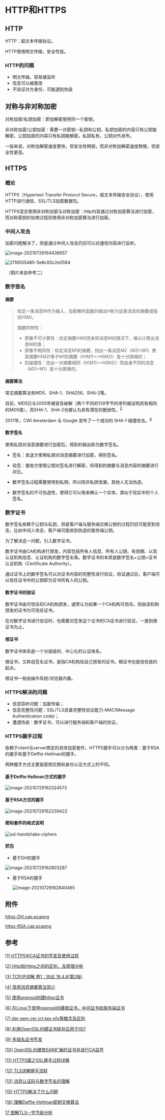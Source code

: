 # HTTP和HTTPS

## HTTP

HTTP：超文本传输协议。

HTTP使用明文传输，安全性低。

### HTTP的问题

* 明文传输，容易被监听
* 信息可以被篡改
* 不验证对方身份，可能遇到伪装

## 对称与非对称加密

对称加密/私钥加密：即加解密使用同一个密钥。

非对称加密/公钥加密：需要一对密钥--私钥和公钥。私钥加密的内容只有公钥能解密，公钥加密的内容只有私钥能解密。私钥私有，公钥对外发布。

一般来说，对称加解密速度更快，但安全性稍弱，而非对称加解密速度稍慢，但安全性更高。

## HTTPS

### 概论

HTTPS（Hypertext Transfer Protocol Secure，超文本传输安全协议），使用HTTP进行通信，SSL/TLS加密数据包。

HTTPS混合使用非对称加密与对称加密：http内容通过对称加密算法进行加密，而对称密钥的协商过程则使用非对称加密算法进行加密。

### 中间人攻击

加密问题解决了，但是通过中间人攻击仍旧可以对通信内容进行监听。

![image-20210726164436657](https://raw.githubusercontent.com/Abug0/Typora-Pics/master/pics/Typora20210726180127.png)

![2116505485-5e8c93c2e0584](https://raw.githubusercontent.com/Abug0/Typora-Pics/master/pics/Typora20210726215140.png)

​							（图片来自参考二）

### 数字签名

#### 摘要

> 给定一条消息M作为输入，加密散列函数的输出H称为这条消息的摘要或指纹H(M)。
>
> 摘要的特性：
>
> * 原像不可计算性：给定摘要H(M)而未知消息M的情况下，难以计算出消息M的值；
> * 原像不相同性：给定消息M1的摘要，找出一条消息M2（M2!=M1）使其摘要H(M2)等于M1的摘要（H(M1)==H(M2)）是十分困难的；
> * 抗碰撞性：找出一对摘要相同（H(M1)==H(M2)）而自身不同的消息（M2!=M1）是十分困难的。

#### 摘要算法

常见摘要算法有MD5、SHA-1、SHA256、SHA-2等。

目前，MD5已与2005年被宣告破解（两个不同的128字节的序列被证明具有相同的MD5值），而SHA-1、SHA-2也被认为具有潜在的脆弱性。<sup><a href='#ref1'>3</a></sup> 

2017年，CWI Amsterdam 与 Google 宣布了一个成功的 SHA-1 碰撞攻击。<sup><a href='#ref4'>4</a></sup>

#### 数字签名

使用私钥对消息摘要进行加密后，得到的输出称为数字签名。

* 签名：发送方使用私钥对消息摘要进行加密，得到签名。

* 验签：接收方使用公钥对签名进行解密，将得到的摘要与消息内容的摘要进行对比。

* 数字签名过程需要使用到私钥，所以除非私钥泄漏，其他人无法伪造。
* 数字签名的不可伪造性，使得它可以用来确认一个实体，类似于现实中的个人签名。

### 数字证书

数字签名依赖于公钥与私钥，但是客户端与服务端交换公钥的过程仍旧可能受到攻击，比如中间人攻击，客户端可能收到伪造的服务端公钥。

为了解决这一问题，引入数字证书。

数字证书由CA机构进行颁发，内容包括所有人信息、所有人公钥、有效期、以及认证机构信息、认证机构的数字签名等。数字证书的本质是数字签名+公钥+证书认证机构（Certificate Authority）。

通过证书上的数字签名可以对证书内容的完整性进行验证，验证通过后，客户端可以信任证书中的公钥即为证书所有人的公钥。

#### 数字证书的验证

数字证书由可信任的CA机构颁发，通常认为如果一个CA机构可信任，则由该机构颁发的证书为可信任证书。

在对数字证书进行验证时，也需要对签发这个证书的CA证书进行验证，一直到根证书为止。

#### 根证书

数字证书体系是一个分层级的、中心化的认证体系。

根证书，又称自签名证书，是指CA机构给自己颁发的证书。根证书也是信任链的起点。

根证书一般由操作系统/浏览器内置。

### HTTPS解决的问题

* 信息窃听问题：加密传输；
* 信息完整性问题：SSL/TLS具备完整性验证能力-MAC(Message Authentication code)；
* 遭遇伪装：数字证书，可以进行服务端和客户端的验证。

### HTTPS握手过程

依赖于client与server商定的具体加密套件，HTTPS握手可以分为两类：基于RSA的握手和基于Deffie-Hellman的握手。

两种握手方式主要是密钥交换和身份认证方式上的不同。

#### 基于Deffie Hellman方式的握手

![image-20210729162324573](https://raw.githubusercontent.com/Abug0/Typora-Pics/master/pics/Typora20210729162324.png)

#### 基于RSA方式的握手

![image-20210729162239422](https://raw.githubusercontent.com/Abug0/Typora-Pics/master/pics/Typora20210729162239.png)

#### 密码套件的格式说明

![ssl-handshake-ciphers](https://raw.githubusercontent.com/Abug0/Typora-Pics/master/pics/Typora20210729162702.png)

#### 抓包

* 基于DH的握手

![image-20210729162803287](https://raw.githubusercontent.com/Abug0/Typora-Pics/master/pics/Typora20210729162803.png)

* 基于RSA的握手

  ![image-20210729162840465](https://raw.githubusercontent.com/Abug0/Typora-Pics/master/pics/Typora20210729162840.png)



## 附件

[https-DH.cap.pcapng](https://github.com/Abug0/abug0.github.io/raw/master/IT/imgs/https-DH.cap.pcapng)

[https-RSA.cap.pcapng](https://github.com/Abug0/abug0.github.io/raw/master/IT/imgs/https-RSA.cap.pcapng)

## 参考

[[1] HTTPS中CA证书的签发及使用过程](https://www.cnblogs.com/xdyixia/p/11610102.html)

[[2] Http和Https之间的区别，及原理分析](https://segmentfault.com/a/1190000022294393)

[[3] TCP/IP详解 卷1：协议 18.4.8(第2版)]()

[[4] 常用消息摘要算法简介](https://cloud.tencent.com/developer/article/1584742)

[[5] 使用openssl创建https证书](https://cloud.tencent.com/developer/article/1548350)

[[6] 在Linux下使用openssl创建根证书，中间证书和服务端证书](https://www.digac.cc/2020/06/use_openssl_to_create_root_certificate_intermediate_certificate_and_server_certificate.html)

[[7] der pem cer crt key pfx等概念及区别](https://blog.51cto.com/wushank/1915795)

[[8] 利用OpenSSL创建证书链并应用于IIS7](https://blog.csdn.net/HANQIAN12345/article/details/101971671)

[[9] 多域名证书签发](https://blog.opensvc.net/duo-yu-ming-zheng-shu-qian-fa/)

[[10] OpenSSL创建带SAN扩展的证书并进行CA自签](https://monkeywie.cn/2019/11/15/create-ssl-cert-with-san/)

[[11] HTTPS篇之SSL握手过程详解](https://razeencheng.com/post/ssl-handshake-detail.html)

[[12] TLS详解握手流程](https://juejin.cn/post/6895624327896432654)

[[13] 消息认证码与数字签名的理解](https://juejin.cn/post/6844904158319869960)

[[15] HTTPS解决了什么问题](https://segmentfault.com/a/1190000022012971)

[[16] 理解Deffie-Hellman密钥交换算法](http://wsfdl.com/algorithm/2016/02/04/%E7%90%86%E8%A7%A3Diffie-Hellman%E5%AF%86%E9%92%A5%E4%BA%A4%E6%8D%A2%E7%AE%97%E6%B3%95.html)

[17 图解TLS--字节级分析](https://tls.ulfheim.net/)

